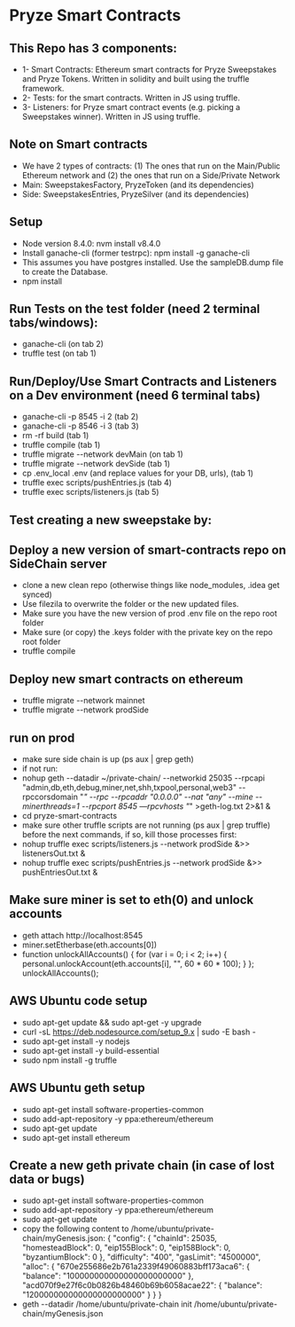 # Pryze Smart Contracts

## This Repo has 3 components: 
* 1- Smart Contracts: Ethereum smart contracts for Pryze Sweepstakes and Pryze Tokens. Written in solidity and built using the truffle framework.
* 2- Tests: for the smart contracts. Written in JS using truffle.
* 3- Listeners: for Pryze smart contract events (e.g. picking a Sweepstakes winner). Written in JS using truffle.

## Note on Smart contracts
* We have 2 types of contracts: (1) The ones that run on the Main/Public Ethereum network and (2) the ones that run on a Side/Private Network
* Main: SweepstakesFactory, PryzeToken (and its dependencies)
* Side: SweepstakesEntries, PryzeSilver (and its dependencies)

## Setup
* Node version 8.4.0: nvm install v8.4.0
* Install ganache-cli (former testrpc): npm install -g ganache-cli
* This assumes you have postgres installed. Use the sampleDB.dump file to create the Database.
* npm install

## Run Tests on the test folder (need 2 terminal tabs/windows):
* ganache-cli (on tab 2)
* truffle test (on tab 1)

## Run/Deploy/Use Smart Contracts and Listeners on a Dev environment (need 6 terminal tabs)
* ganache-cli -p 8545 -i 2 (tab 2)
* ganache-cli -p 8546 -i 3 (tab 3)
* rm -rf build (tab 1)
* truffle compile (tab 1)
* truffle migrate --network devMain (on tab 1)
* truffle migrate --network devSide (tab 1)
* cp .env_local .env (and replace values for your DB, urls), (tab 1)
* truffle exec scripts/pushEntries.js (tab 4)
* truffle exec scripts/listeners.js (tab 5)

## Test creating a new sweepstake by: 

## Deploy a new version of smart-contracts repo on SideChain server
* clone a new clean repo (otherwise things like node_modules, .idea get synced)
* Use filezila to overwrite the folder or the new updated files.
* Make sure you have the new version of prod .env file on the repo root folder
* Make sure (or copy) the .keys folder with the private key on the repo root folder
* truffle compile

## Deploy new smart contracts on ethereum
* truffle migrate --network mainnet
* truffle migrate --network prodSide

## run on prod
* make sure side chain is up (ps aux | grep geth)
* if not run:
*    nohup geth --datadir ~/private-chain/ --networkid 25035 --rpcapi "admin,db,eth,debug,miner,net,shh,txpool,personal,web3" --rpccorsdomain "*" --rpc --rpcaddr "0.0.0.0" --nat "any" --mine --minerthreads=1 --rpcport 8545 —rpcvhosts "*" >geth-log.txt 2>&1 &
* cd pryze-smart-contracts
* make sure other truffle scripts are not running (ps aux | grep truffle) before the next commands, if so, kill those processes first:
* nohup truffle exec scripts/listeners.js --network prodSide &>> listenersOut.txt &
* nohup truffle exec scripts/pushEntries.js --network prodSide &>> pushEntriesOut.txt &

## Make sure miner is set to eth(0) and unlock accounts
* geth attach http://localhost:8545
* miner.setEtherbase(eth.accounts[0])
* function unlockAllAccounts() { for (var i = 0; i < 2; i++) { personal.unlockAccount(eth.accounts[i], "<YOURPASSWORD>", 60 * 60 * 100); } }; unlockAllAccounts();

## AWS Ubuntu code setup
* sudo apt-get update && sudo apt-get -y upgrade
* curl -sL https://deb.nodesource.com/setup_9.x | sudo -E bash -
* sudo apt-get install -y nodejs
* sudo apt-get install -y  build-essential
* sudo npm install -g truffle

## AWS Ubuntu geth setup
* sudo apt-get install software-properties-common
* sudo add-apt-repository -y ppa:ethereum/ethereum
* sudo apt-get update
* sudo apt-get install ethereum

## Create a new geth private chain (in case of lost data or bugs)
* sudo apt-get install software-properties-common
* sudo add-apt-repository -y ppa:ethereum/ethereum
* sudo apt-get update
* copy the following content to /home/ubuntu/private-chain/myGenesis.json:
{
   "config": {
      "chainId": 25035,
      "homesteadBlock": 0,
      "eip155Block": 0,
      "eip158Block": 0,
      "byzantiumBlock": 0
   },
   "difficulty": "400",
   "gasLimit": "4500000",
   "alloc": {
      "670e255686e2b761a2339f49060883bff173aca6": { 
          "balance": "100000000000000000000000" 
      },
      "acd070f9e27f6c0b0826b48460b69b6058acae22": { 
          "balance": "120000000000000000000000" 
      }
   }
}
* geth --datadir /home/ubuntu/private-chain init /home/ubuntu/private-chain/myGenesis.json
